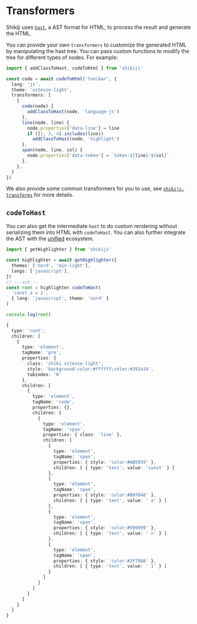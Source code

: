 # Transformers

Shikiji uses [`hast`](https://github.com/syntax-tree/hast), a AST format for HTML, to process the result and generate the HTML.

You can provide your own `transformers` to customize the generated HTML by manipulating the hast tree. You can pass custom functions to modify the tree for different types of nodes. For example:

```ts twoslash
import { addClassToHast, codeToHtml } from 'shikiji'

const code = await codeToHtml('foo\bar', {
  lang: 'js',
  theme: 'vitesse-light',
  transformers: [
    {
      code(node) {
        addClassToHast(node, 'language-js')
      },
      line(node, line) {
        node.properties['data-line'] = line
        if ([1, 3, 4].includes(line))
          addClassToHast(node, 'highlight')
      },
      span(node, line, col) {
        node.properties['data-token'] = `token:${line}:${col}`
      },
    },
  ]
})
```

We also provide some common transformers for you to use, see [`shikiji-transforms`](/packages/transformers) for more details.

## `codeToHast`

You can also get the intermediate `hast` to do custom rendering without serializing them into HTML with `codeToHast`. You can also further integrate the AST with the [unified](https://github.com/unifiedjs) ecosystem.

```ts twoslash
import { getHighlighter } from 'shikiji'

const highlighter = await getHighlighter({
  themes: ['nord', 'min-light'],
  langs: ['javascript'],
})
// ---cut---
const root = highlighter.codeToHast(
  'const a = 1',
  { lang: 'javascript', theme: 'nord' }
)

console.log(root)
```

<!-- eslint-skip -->

```ts
{
  type: 'root',
  children: [
    {
      type: 'element',
      tagName: 'pre',
      properties: {
        class: 'shiki vitesse-light',
        style: 'background-color:#ffffff;color:#393a34',
        tabindex: '0'
      },
      children: [
        {
          type: 'element',
          tagName: 'code',
          properties: {},
          children: [
            {
              type: 'element',
              tagName: 'span',
              properties: { class: 'line' },
              children: [
                {
                  type: 'element',
                  tagName: 'span',
                  properties: { style: 'color:#AB5959' },
                  children: [ { type: 'text', value: 'const' } ]
                },
                {
                  type: 'element',
                  tagName: 'span',
                  properties: { style: 'color:#B07D48' },
                  children: [ { type: 'text', value: ' a' } ]
                },
                {
                  type: 'element',
                  tagName: 'span',
                  properties: { style: 'color:#999999' },
                  children: [ { type: 'text', value: ' =' } ]
                },
                {
                  type: 'element',
                  tagName: 'span',
                  properties: { style: 'color:#2F798A' },
                  children: [ { type: 'text', value: ' 1' } ]
                }
              ]
            }
          ]
        }
      ]
    }
  ]
}
```
